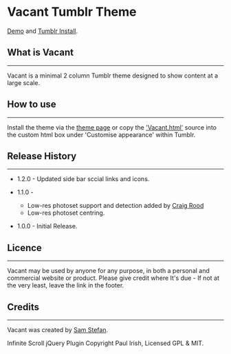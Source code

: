 # Vacant Tumblr Theme

[Demo](http://vacant.samstefan.co.uk) and
[Tumblr Install](http://www.tumblr.com/theme/31180).

## What is Vacant
---

Vacant is a minimal 2 column Tumblr theme designed to show content at a large scale.

## How to use
---

Install the theme via the [theme page](http://www.tumblr.com/theme/31180) or copy the ['Vacant.html'](https://raw.github.com/samstefan/Vacant-Tumblr-Theme/master/Vacant.html) source into the custom html box under 'Customise appearance' within Tumblr.

## Release History
---

* 1.2.0 - Updated side bar sccial links and icons.

* 1.1.0 -
  * Low-res photoset support and detection added by [Craig Rood](http://www.craigrood.com)
  * Low-res photoset centring.

* 1.0.0 - Initial Release.

## Licence
---

Vacant may be used by anyone for any purpose, in both a personal and commercial website or product. Please give credit where It's due - If not at the very least, leave the link in the footer.

## Credits
---

Vacant was created by [Sam Stefan](http://samstefan.co.uk).

Infinite Scroll jQuery Plugin Copyright Paul Irish, Licensed GPL & MIT.
